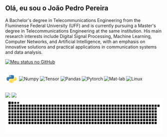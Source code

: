 ## Olá, eu sou o João Pedro Pereira

A Bachelor's degree in Telecommunications Engineering from the Fluminense Federal University (UFF) and is currently pursuing a Master's degree in Telecommunications Engineering at the same institution. His main research interests include Digital Signal Processing, Machine Learning, Computer Networks, and Artificial Intelligence, with an emphasis on innovative solutions and practical applications in communication systems and data analysis.
  
[![Meu status no GitHub](https://github-readme-stats.vercel.app/api?username=jps-pereira&show_icons=true&theme=tokyonight)](https://github.com/jps-pereira)

<div style="display: inline_block"><br>
  <img align="center" alt="Python" height="30" width="40" src="https://raw.githubusercontent.com/devicons/devicon/master/icons/python/python-original.svg">
  <img align="center" alt="Numpy" height="30" width="40" src="https://cdn.jsdelivr.net/gh/devicons/devicon/icons/numpy/numpy-original.svg">
  <img align="center" alt="Tensor" height="30" width="40" src="https://cdn.jsdelivr.net/gh/devicons/devicon/icons/tensorflow/tensorflow-original.svg">
  <img align="center" alt="Pandas" height="30" width="40" src="https://cdn.jsdelivr.net/gh/devicons/devicon/icons/pandas/pandas-original.svg">
  <img align="center" alt="Pytorch" height="30" width="40" src="https://cdn.jsdelivr.net/gh/devicons/devicon/icons/pytorch/pytorch-original.svg"> 
  <img align="center" alt="Mat-lab" height="30" width="40" src="https://cdn.jsdelivr.net/gh/devicons/devicon/icons/matlab/matlab-original.svg">
  <img align="center" alt="Linux" height="30" width="40" src="https://cdn.jsdelivr.net/gh/devicons/devicon/icons/linux/linux-original.svg">
         
</div>

##

<div> 
 <a href="https://www.linkedin.com/in/joaopedro-pereira-/" target="_blank"><img src="https://img.shields.io/badge/-LinkedIn-%230077B5?style=for-the-badge&logo=linkedin&logoColor=white" target="_blank"></a>
 <a href = "mailto:joaopedrosp6@gmail.com"><img src="https://img.shields.io/badge/-Gmail-%23333?style=for-the-badge&logo=gmail&logoColor=white" target="_blank"></a>
</div>

<picture>
  <source media="(prefers-color-scheme: dark)" srcset="https://raw.githubusercontent.com/jps-pereira/jps-pereira/output/github-contribution-grid-snake-dark.svg">
  <source media="(prefers-color-scheme: light)" srcset="https://raw.githubusercontent.com/jps-pereira/jps-pereira/output/github-contribution-grid-snake.svg">
  <img alt="github contribution grid snake animation" src="https://raw.githubusercontent.com/jps-pereira/jps-pereira/output/github-contribution-grid-snake.svg">
</picture>

<!---
jps-pereira/jps-pereira is a ✨ special ✨ repository because its `README.md` (this file) appears on your GitHub profile.
You can click the Preview link to take a look at your changes.
--->
